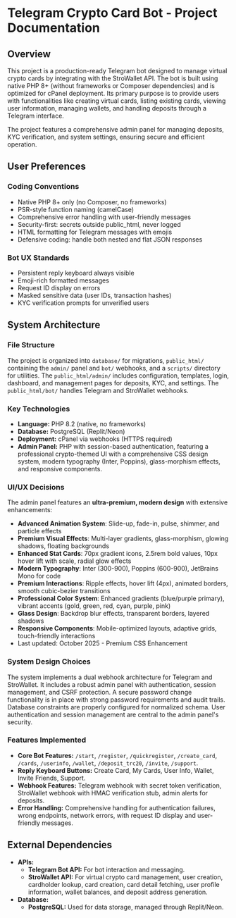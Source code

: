 # Telegram Crypto Card Bot - Project Documentation

## Overview
This project is a production-ready Telegram bot designed to manage virtual crypto cards by integrating with the StroWallet API. The bot is built using native PHP 8+ (without frameworks or Composer dependencies) and is optimized for cPanel deployment. Its primary purpose is to provide users with functionalities like creating virtual cards, listing existing cards, viewing user information, managing wallets, and handling deposits through a Telegram interface.

The project features a comprehensive admin panel for managing deposits, KYC verification, and system settings, ensuring secure and efficient operation.

## User Preferences
### Coding Conventions
- Native PHP 8+ only (no Composer, no frameworks)
- PSR-style function naming (camelCase)
- Comprehensive error handling with user-friendly messages
- Security-first: secrets outside public_html, never logged
- HTML formatting for Telegram messages with emojis
- Defensive coding: handle both nested and flat JSON responses

### Bot UX Standards
- Persistent reply keyboard always visible
- Emoji-rich formatted messages
- Request ID display on errors
- Masked sensitive data (user IDs, transaction hashes)
- KYC verification prompts for unverified users

## System Architecture

### File Structure
The project is organized into `database/` for migrations, `public_html/` containing the `admin/` panel and `bot/` webhooks, and a `scripts/` directory for utilities. The `public_html/admin/` includes configuration, templates, login, dashboard, and management pages for deposits, KYC, and settings. The `public_html/bot/` handles Telegram and StroWallet webhooks.

### Key Technologies
- **Language:** PHP 8.2 (native, no frameworks)
- **Database:** PostgreSQL (Replit/Neon)
- **Deployment:** cPanel via webhooks (HTTPS required)
- **Admin Panel:** PHP with session-based authentication, featuring a professional crypto-themed UI with a comprehensive CSS design system, modern typography (Inter, Poppins), glass-morphism effects, and responsive components.

### UI/UX Decisions
The admin panel features an **ultra-premium, modern design** with extensive enhancements:
- **Advanced Animation System**: Slide-up, fade-in, pulse, shimmer, and particle effects
- **Premium Visual Effects**: Multi-layer gradients, glass-morphism, glowing shadows, floating backgrounds
- **Enhanced Stat Cards**: 70px gradient icons, 2.5rem bold values, 10px hover lift with scale, radial glow effects
- **Modern Typography**: Inter (300-900), Poppins (600-900), JetBrains Mono for code
- **Premium Interactions**: Ripple effects, hover lift (4px), animated borders, smooth cubic-bezier transitions
- **Professional Color System**: Enhanced gradients (blue/purple primary), vibrant accents (gold, green, red, cyan, purple, pink)
- **Glass Design**: Backdrop blur effects, transparent borders, layered shadows
- **Responsive Components**: Mobile-optimized layouts, adaptive grids, touch-friendly interactions
- Last updated: October 2025 - Premium CSS Enhancement

### System Design Choices
The system implements a dual webhook architecture for Telegram and StroWallet. It includes a robust admin panel with authentication, session management, and CSRF protection. A secure password change functionality is in place with strong password requirements and audit trails. Database constraints are properly configured for normalized schema. User authentication and session management are central to the admin panel's security.

### Features Implemented
- **Core Bot Features:** `/start`, `/register`, `/quickregister`, `/create_card`, `/cards`, `/userinfo`, `/wallet`, `/deposit_trc20`, `/invite`, `/support`.
- **Reply Keyboard Buttons:** Create Card, My Cards, User Info, Wallet, Invite Friends, Support.
- **Webhook Features:** Telegram webhook with secret token verification, StroWallet webhook with HMAC verification stub, admin alerts for deposits.
- **Error Handling:** Comprehensive handling for authentication failures, wrong endpoints, network errors, with request ID display and user-friendly messages.

## External Dependencies

- **APIs:**
    - **Telegram Bot API:** For bot interaction and messaging.
    - **StroWallet API:** For virtual crypto card management, user creation, cardholder lookup, card creation, card detail fetching, user profile information, wallet balances, and deposit address generation.
- **Database:**
    - **PostgreSQL:** Used for data storage, managed through Replit/Neon.